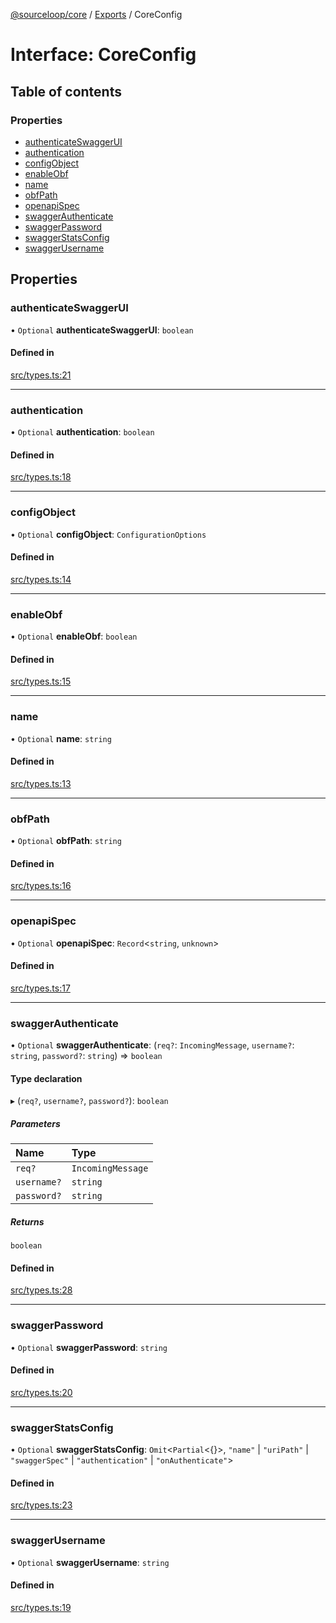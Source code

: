 [@sourceloop/core](../README.md) / [Exports](../modules.md) / CoreConfig

# Interface: CoreConfig

## Table of contents

### Properties

- [authenticateSwaggerUI](CoreConfig.md#authenticateswaggerui)
- [authentication](CoreConfig.md#authentication)
- [configObject](CoreConfig.md#configobject)
- [enableObf](CoreConfig.md#enableobf)
- [name](CoreConfig.md#name)
- [obfPath](CoreConfig.md#obfpath)
- [openapiSpec](CoreConfig.md#openapispec)
- [swaggerAuthenticate](CoreConfig.md#swaggerauthenticate)
- [swaggerPassword](CoreConfig.md#swaggerpassword)
- [swaggerStatsConfig](CoreConfig.md#swaggerstatsconfig)
- [swaggerUsername](CoreConfig.md#swaggerusername)

## Properties

### authenticateSwaggerUI

• `Optional` **authenticateSwaggerUI**: `boolean`

#### Defined in

[src/types.ts:21](https://github.com/sourcefuse/loopback4-microservice-catalog/blob/77bb890a2/packages/core/src/types.ts#L21)

___

### authentication

• `Optional` **authentication**: `boolean`

#### Defined in

[src/types.ts:18](https://github.com/sourcefuse/loopback4-microservice-catalog/blob/77bb890a2/packages/core/src/types.ts#L18)

___

### configObject

• `Optional` **configObject**: `ConfigurationOptions`

#### Defined in

[src/types.ts:14](https://github.com/sourcefuse/loopback4-microservice-catalog/blob/77bb890a2/packages/core/src/types.ts#L14)

___

### enableObf

• `Optional` **enableObf**: `boolean`

#### Defined in

[src/types.ts:15](https://github.com/sourcefuse/loopback4-microservice-catalog/blob/77bb890a2/packages/core/src/types.ts#L15)

___

### name

• `Optional` **name**: `string`

#### Defined in

[src/types.ts:13](https://github.com/sourcefuse/loopback4-microservice-catalog/blob/77bb890a2/packages/core/src/types.ts#L13)

___

### obfPath

• `Optional` **obfPath**: `string`

#### Defined in

[src/types.ts:16](https://github.com/sourcefuse/loopback4-microservice-catalog/blob/77bb890a2/packages/core/src/types.ts#L16)

___

### openapiSpec

• `Optional` **openapiSpec**: `Record`<`string`, `unknown`\>

#### Defined in

[src/types.ts:17](https://github.com/sourcefuse/loopback4-microservice-catalog/blob/77bb890a2/packages/core/src/types.ts#L17)

___

### swaggerAuthenticate

• `Optional` **swaggerAuthenticate**: (`req?`: `IncomingMessage`, `username?`: `string`, `password?`: `string`) => `boolean`

#### Type declaration

▸ (`req?`, `username?`, `password?`): `boolean`

##### Parameters

| Name | Type |
| :------ | :------ |
| `req?` | `IncomingMessage` |
| `username?` | `string` |
| `password?` | `string` |

##### Returns

`boolean`

#### Defined in

[src/types.ts:28](https://github.com/sourcefuse/loopback4-microservice-catalog/blob/77bb890a2/packages/core/src/types.ts#L28)

___

### swaggerPassword

• `Optional` **swaggerPassword**: `string`

#### Defined in

[src/types.ts:20](https://github.com/sourcefuse/loopback4-microservice-catalog/blob/77bb890a2/packages/core/src/types.ts#L20)

___

### swaggerStatsConfig

• `Optional` **swaggerStatsConfig**: `Omit`<`Partial`<{}\>, ``"name"`` \| ``"uriPath"`` \| ``"swaggerSpec"`` \| ``"authentication"`` \| ``"onAuthenticate"``\>

#### Defined in

[src/types.ts:23](https://github.com/sourcefuse/loopback4-microservice-catalog/blob/77bb890a2/packages/core/src/types.ts#L23)

___

### swaggerUsername

• `Optional` **swaggerUsername**: `string`

#### Defined in

[src/types.ts:19](https://github.com/sourcefuse/loopback4-microservice-catalog/blob/77bb890a2/packages/core/src/types.ts#L19)
